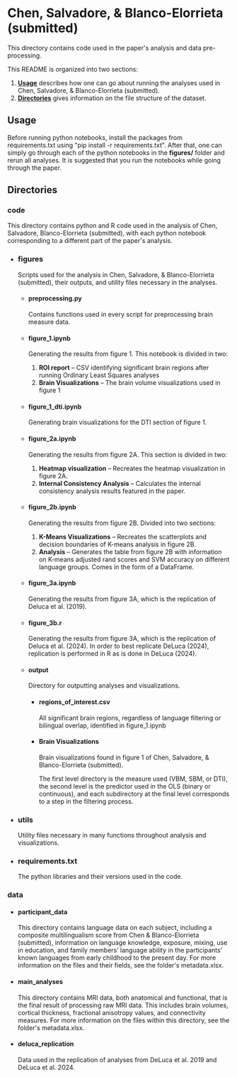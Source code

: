 # Chen, Salvadore, & Blanco-Elorrieta (submitted)

This directory contains code used in the paper's analysis and data pre-processing.

This README is organized into two sections:

1. [**Usage**](#usage) describes how one can go about running the analyses used in Chen, Salvadore, & Blanco-Elorrieta (submitted).
2. [**Directories**](#directories) gives information on the file structure of the dataset.


## Usage

Before running python notebooks, install the packages from requirements.txt using "pip install -r requirements.txt". After that, one can simply go through each of the python notebooks in the **figures/** folder and rerun all analyses. It is suggested that you run the notebooks while going through the paper.

## Directories

### code
This directory contains python and R code used in the analysis of Chen, Salvadore, Blanco-Elorrieta (submitted), with each python notebook corresponding to a different part of the paper's analysis.

- ### figures
    Scripts used for the analysis in Chen, Salvadore, & Blanco-Elorrieta (submitted), their outputs, and utility files necessary in the analyses.

    - #### preprocessing.py
        Contains functions used in every script for preprocessing brain measure data.
    - #### figure_1.ipynb
        Generating the results from figure 1. This notebook is divided in two:
        1. **ROI report** – CSV identifying significant brain regions after running Ordinary Least Squares analyses
        2. **Brain Visualizations** – The brain volume visualizations used in figure 1 
    - #### figure_1_dti.ipynb
        Generating brain visualizations for the DTI section of figure 1.
    - #### figure_2a.ipynb
        Generating the results from figure 2A. This section is divided in two:
        1. **Heatmap visualization** – Recreates the heatmap visualization in figure 2A.
        2. **Internal Consistency Analysis** – Calculates the internal consistency analysis results featured in the paper.
    - #### figure_2b.ipynb
        Generating the results from figure 2B. Divided into two sections:
        1. **K-Means Visualizations** – Recreates the scatterplots and decision boundaries of K-means analysis in figure 2B.
        2. **Analysis** – Generates the table from figure 2B with information on K-means adjusted rand scores and SVM accuracy on different language groups. Comes in the form of a DataFrame.
    - #### figure_3a.ipynb
        Generating the results from figure 3A, which is the replication of Deluca et al. (2019).
    - #### figure_3b.r
        Generating the results from figure 3A, which is the replication of Deluca et al. (2024). In order to best replicate DeLuca (2024), replication is performed in R as is done in DeLuca (2024).

    - #### output
        Directory for outputting analyses and visualizations.

        - #### regions_of_interest.csv
            All significant brain regions, regardless of language filtering or bilingual overlap, identified in figure_1.ipynb

        - #### Brain Visualizations
            Brain visualizations found in figure 1 of Chen, Salvadore, & Blanco-Elorrieta (submitted).

            The first level directory is the measure used (VBM, SBM, or DTI), the second level is the predictor used in the OLS (binary or continuous), and each subdirectory at the final level corresponds to a step in the filtering process.

- ### utils
    Utility files necessary in many functions throughout analysis and visualizations.

- ### requirements.txt
    The python libraries and their versions used in the code.

### data
- #### participant_data
    This directory contains language data on each subject, including a composite multilingualism score from Chen & Blanco-Elorrieta (submitted), information on language knowledge, exposure, mixing, use in education, and family members’ language ability in the participants’ known languages from early childhood to the present day. For more information on the files and their fields, see the folder's metadata.xlsx.
- #### main_analyses
    This directory contains MRI data, both anatomical and functional, that is the final result of processing raw MRI data. This includes brain volumes, cortical thickness, fractional anisotropy values, and connectivity measures. For more information on the files within this directory, see the folder's metadata.xlsx.
- #### deluca_replication
    Data used in the replication of analyses from DeLuca et al. 2019 and DeLuca et al. 2024.







